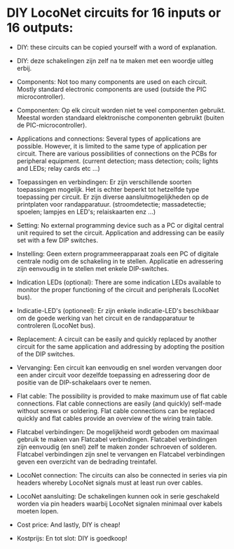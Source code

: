 # DIY LocoNet circuits for 16 inputs or 16 outputs:

- DIY: these circuits can be copied yourself with a word of explanation.
- DIY: deze schakelingen zijn zelf na te maken met een woordje uitleg erbij.

- Components: Not too many components are used on each circuit. Mostly standard electronic components are used (outside the PIC microcontroller).
- Componenten: Op elk circuit worden niet te veel componenten gebruikt. Meestal worden standaard elektronische componenten gebruikt (buiten de PIC-microcontroller).

- Applications and connections: Several types of applications are possible. However, it is limited to the same type of application per circuit. There are various possibilities of connections on the PCBs for peripheral equipment. (current detection; mass detection; coils; lights and LEDs; relay cards etc ...)
- Toepassingen en verbindingen: Er zijn verschillende soorten toepassingen mogelijk. Het is echter beperkt tot hetzelfde type toepassing per circuit. Er zijn diverse aansluitmogelijkheden op de printplaten voor randapparatuur. (stroomdetectie; massadetectie; spoelen; lampjes en LED's; relaiskaarten enz ...)

- Setting: No external programming device such as a PC or digital central unit required to set the circuit. Application and addressing can be easily set with a few DIP switches.
- Instelling: Geen extern programmeerapparaat zoals een PC of digitale centrale nodig om de schakeling in te stellen. Applicatie en adressering zijn eenvoudig in te stellen met enkele DIP-switches.

- Indication LEDs (optional): There are some indication LEDs available to monitor the proper functioning of the circuit and peripherals (LocoNet bus).
- Indicatie-LED's (optioneel): Er zijn enkele indicatie-LED's beschikbaar om de goede werking van het circuit en de randapparatuur te controleren (LocoNet bus).

- Replacement: A circuit can be easily and quickly replaced by another circuit for the same application and addressing by adopting the position of the DIP switches.
- Vervanging: Een circuit kan eenvoudig en snel worden vervangen door een ander circuit voor dezelfde toepassing en adressering door de positie van de DIP-schakelaars over te nemen.

- Flat cable: The possibility is provided to make maximum use of flat cable connections. Flat cable connections are easily (and quickly) self-made without screws or soldering. Flat cable connections can be replaced quickly and flat cables provide an overview of the wiring train table.
- Flatcabel verbindingen: De mogelijkheid wordt geboden om maximaal gebruik te maken van Flatcabel verbindingen. Flatcabel verbindingen zijn eenvoudig (en snel) zelf te maken zonder schroeven of solderen. Flatcabel verbindingen zijn snel te vervangen en Flatcabel verbindingen geven een overzicht van de bedrading treintafel.

- LocoNet connection: The circuits can also be connected in series via pin headers whereby LocoNet signals must at least run over cables.
- LocoNet aansluiting: De schakelingen kunnen ook in serie geschakeld worden via pin headers waarbij LocoNet signalen minimaal over kabels moeten lopen.

- Cost price: And lastly, DIY is cheap!
- Kostprijs: En tot slot: DIY is goedkoop!
